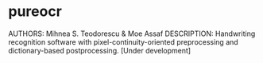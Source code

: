 # pureocr
AUTHORS: Mihnea S. Teodorescu & Moe Assaf
DESCRIPTION: Handwriting recognition software with pixel-continuity-oriented preprocessing and dictionary-based postprocessing. [Under development]
